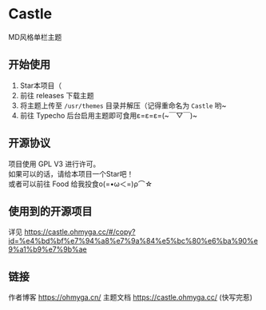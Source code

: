 # Castle
MD风格单栏主题
## 开始使用
1. Star本项目（<br>
2. 前往 releases 下载主题<br>
3. 将主题上传至 `/usr/themes` 目录并解压（记得重命名为 `Castle` 哟~<br>
4. 前往 Typecho 后台启用主题即可食用ε=ε=ε=(~￣▽￣)~
## 开源协议
项目使用 GPL V3 进行许可。<br>
如果可以的话，请给本项目一个Star吧！<br>
或者可以前往 Food 给我投食ο(=•ω＜=)ρ⌒☆
## 使用到的开源项目
详见 https://castle.ohmyga.cc/#/copy?id=%e4%bd%bf%e7%94%a8%e7%9a%84%e5%bc%80%e6%ba%90%e9%a1%b9%e7%9b%ae
## 链接
作者博客 https://ohmyga.cn/
主题文档 https://castle.ohmyga.cc/ (快写完惹)

